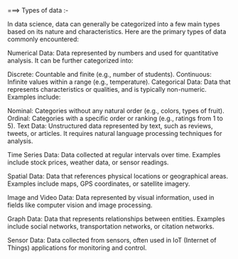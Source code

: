   ===> Types of data :-

  In data science, data can generally be categorized into a few main types based on its nature and characteristics. Here are the primary types of data commonly encountered:

Numerical Data: Data represented by numbers and used for quantitative analysis. It can be further categorized into:

Discrete: Countable and finite (e.g., number of students).
Continuous: Infinite values within a range (e.g., temperature).
Categorical Data: Data that represents characteristics or qualities, and is typically non-numeric. Examples include:

Nominal: Categories without any natural order (e.g., colors, types of fruit).
Ordinal: Categories with a specific order or ranking (e.g., ratings from 1 to 5).
Text Data: Unstructured data represented by text, such as reviews, tweets, or articles. It requires natural language processing techniques for analysis.

Time Series Data: Data collected at regular intervals over time. Examples include stock prices, weather data, or sensor readings.

Spatial Data: Data that references physical locations or geographical areas. Examples include maps, GPS coordinates, or satellite imagery.

Image and Video Data: Data represented by visual information, used in fields like computer vision and image processing.

Graph Data: Data that represents relationships between entities. Examples include social networks, transportation networks, or citation networks.

Sensor Data: Data collected from sensors, often used in IoT (Internet of Things) applications for monitoring and control.   